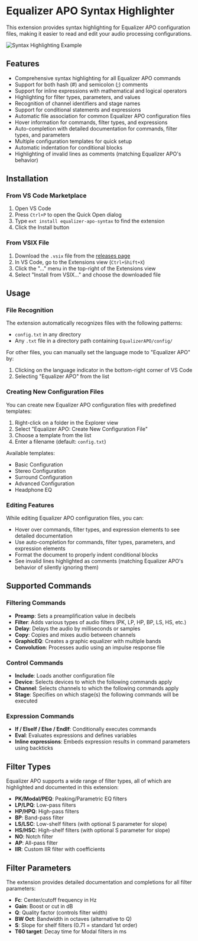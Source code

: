 # Equalizer APO Syntax Highlighter

This extension provides syntax highlighting for Equalizer APO configuration files, making it easier to read and edit your audio processing configurations.

![Syntax Highlighting Example](images/syntax-example.png)

## Features

- Comprehensive syntax highlighting for all Equalizer APO commands
- Support for both hash (#) and semicolon (;) comments
- Support for inline expressions with mathematical and logical operators
- Highlighting for filter types, parameters, and values
- Recognition of channel identifiers and stage names
- Support for conditional statements and expressions
- Automatic file association for common Equalizer APO configuration files
- Hover information for commands, filter types, and expressions
- Auto-completion with detailed documentation for commands, filter types, and parameters
- Multiple configuration templates for quick setup
- Automatic indentation for conditional blocks
- Highlighting of invalid lines as comments (matching Equalizer APO's behavior)

## Installation

### From VS Code Marketplace

1. Open VS Code
2. Press `Ctrl+P` to open the Quick Open dialog
3. Type `ext install equalizer-apo-syntax` to find the extension
4. Click the Install button

### From VSIX File

1. Download the `.vsix` file from the [releases page](https://github.com/yourusername/equalizer-apo-syntax/releases)
2. In VS Code, go to the Extensions view (`Ctrl+Shift+X`)
3. Click the "..." menu in the top-right of the Extensions view
4. Select "Install from VSIX..." and choose the downloaded file

## Usage

### File Recognition

The extension automatically recognizes files with the following patterns:

- `config.txt` in any directory
- Any `.txt` file in a directory path containing `EqualizerAPO/config/`

For other files, you can manually set the language mode to "Equalizer APO" by:

1. Clicking on the language indicator in the bottom-right corner of VS Code
2. Selecting "Equalizer APO" from the list

### Creating New Configuration Files

You can create new Equalizer APO configuration files with predefined templates:

1. Right-click on a folder in the Explorer view
2. Select "Equalizer APO: Create New Configuration File"
3. Choose a template from the list
4. Enter a filename (default: `config.txt`)

Available templates:

- Basic Configuration
- Stereo Configuration
- Surround Configuration
- Advanced Configuration
- Headphone EQ

### Editing Features

While editing Equalizer APO configuration files, you can:

- Hover over commands, filter types, and expression elements to see detailed documentation
- Use auto-completion for commands, filter types, parameters, and expression elements
- Format the document to properly indent conditional blocks
- See invalid lines highlighted as comments (matching Equalizer APO's behavior of silently ignoring them)

## Supported Commands

### Filtering Commands

- **Preamp**: Sets a preamplification value in decibels
- **Filter**: Adds various types of audio filters (PK, LP, HP, BP, LS, HS, etc.)
- **Delay**: Delays the audio by milliseconds or samples
- **Copy**: Copies and mixes audio between channels
- **GraphicEQ**: Creates a graphic equalizer with multiple bands
- **Convolution**: Processes audio using an impulse response file

### Control Commands

- **Include**: Loads another configuration file
- **Device**: Selects devices to which the following commands apply
- **Channel**: Selects channels to which the following commands apply
- **Stage**: Specifies on which stage(s) the following commands will be executed

### Expression Commands

- **If / ElseIf / Else / EndIf**: Conditionally executes commands
- **Eval**: Evaluates expressions and defines variables
- **Inline expressions**: Embeds expression results in command parameters using backticks

## Filter Types

Equalizer APO supports a wide range of filter types, all of which are highlighted and documented in this extension:

- **PK/Modal/PEQ**: Peaking/Parametric EQ filters
- **LP/LPQ**: Low-pass filters
- **HP/HPQ**: High-pass filters
- **BP**: Band-pass filter
- **LS/LSC**: Low-shelf filters (with optional S parameter for slope)
- **HS/HSC**: High-shelf filters (with optional S parameter for slope)
- **NO**: Notch filter
- **AP**: All-pass filter
- **IIR**: Custom IIR filter with coefficients

## Filter Parameters

The extension provides detailed documentation and completions for all filter parameters:

- **Fc**: Center/cutoff frequency in Hz
- **Gain**: Boost or cut in dB
- **Q**: Quality factor (controls filter width)
- **BW Oct**: Bandwidth in octaves (alternative to Q)
- **S**: Slope for shelf filters (0.71 = standard 1st order)
- **T60 target**: Decay time for Modal filters in ms
